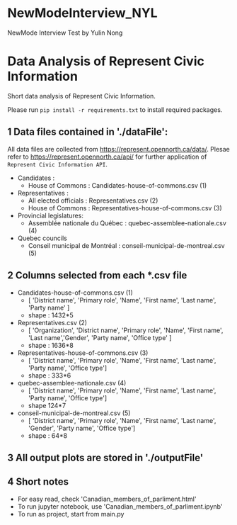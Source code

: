 # NewModeInterview_NYL
NewMode Interview Test by Yulin Nong

# Data Analysis of Represent Civic Information
Short data analysis of Represent Civic Information.

Please run `pip install -r requirements.txt` to install required packages.

## 1 Data files contained in './dataFile':
All data files are collected from https://represent.opennorth.ca/data/.
Plesae refer to https://represent.opennorth.ca/api/ for further application of ` Represent Civic Information API`.
* Candidates : 
	+ House of Commons : Candidates-house-of-commons.csv  (1)
* Representatives : 
	+ All elected officials : Representatives.csv  (2)
	+ House of Commons : Representatives-house-of-commons.csv  (3)
* Provincial legislatures:
	+ Assemblée nationale du Québec : quebec-assemblee-nationale.csv  (4)
* Quebec councils
	+ Conseil municipal de Montréal : conseil-municipal-de-montreal.csv  (5)


## 2 Columns selected from each *.csv file
* Candidates-house-of-commons.csv  (1)
	+ [ 'District name', 'Primary role', 'Name', 'First name', 'Last name', 'Party name' ]
	+ shape : 1432*5
* Representatives.csv  (2)
	+ [ 'Organization', 'District name', 'Primary role', 'Name', 'First name', 'Last name','Gender', 'Party name', 'Office type' ] 
	+ shape : 1636*8
* Representatives-house-of-commons.csv  (3)
	+ [ 'District name', 'Primary role', 'Name', 'First name', 'Last name', 'Party name', 'Office type'] 
	+ shape : 333*6
* quebec-assemblee-nationale.csv  (4)
	+ [ 'District name', 'Primary role', 'Name', 'First name', 'Last name', 'Party name', 'Office type']
	+ shape 124*7
* conseil-municipal-de-montreal.csv  (5)
	+ [ 'District name', 'Primary role', 'Name', 'First name', 'Last name', 'Gender', 'Party name', 'Office type'] 
	+ shape : 64*8

## 3 All output plots are stored in './outputFile'

## 4 Short notes
* For easy read, check 'Canadian_members_of_parliment.html'
* To run jupyter notebook, use 'Canadian_members_of_parliment.ipynb'
* To run as project, start from main.py

